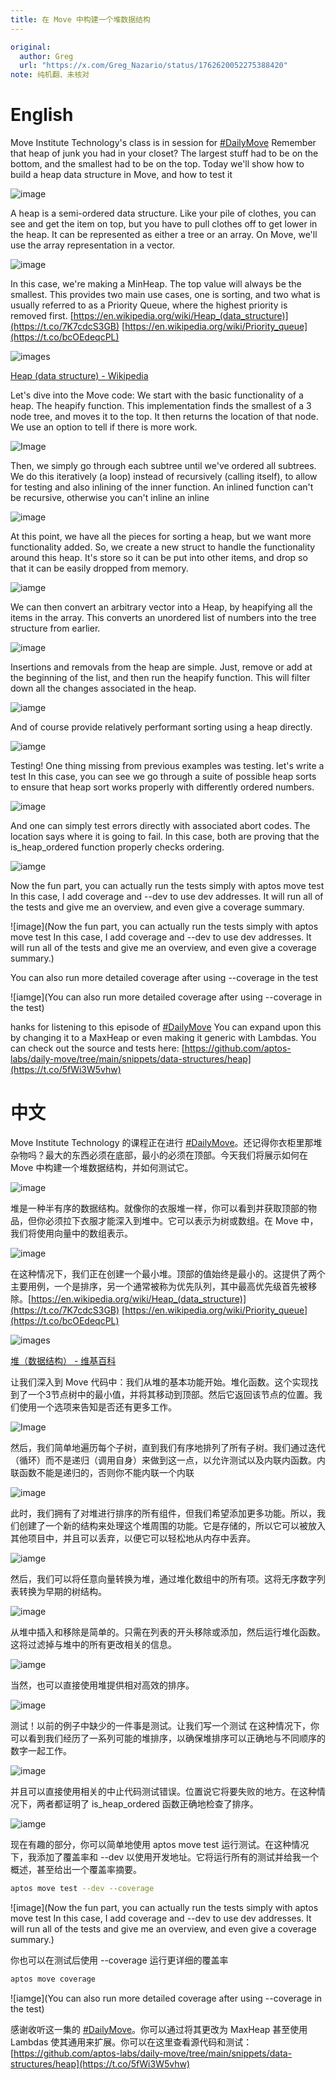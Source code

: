```yaml
---
title: 在 Move 中构建一个堆数据结构
---
```

```yaml
original: 
  author: Greg
  url: "https://x.com/Greg_Nazario/status/1762620052275388420"
note: 纯机翻、未核对
```


# English

 Move Institute Technology's class is in session for [#DailyMove](https://x.com/hashtag/DailyMove?src=hashtag_click) Remember that heap of junk you had in your closet? The largest stuff had to be on the bottom, and the smallest had to be on the top. Today we'll show how to build a heap data structure in Move, and how to test it


![image](https://pbs.twimg.com/media/GHXNLJwasAAsOTp?format=jpg&name=medium)

A heap is a semi-ordered data structure. Like your pile of clothes, you can see and get the item on top, but you have to pull clothes off to get lower in the heap. It can be represented as either a tree or an array. On Move, we'll use the array representation in a vector.

![image](https://pbs.twimg.com/media/GHXN3NgaEAEJu63?format=jpg&name=medium)

In this case, we're making a MinHeap. The top value will always be the smallest. This provides two main use cases, one is sorting, and two what is usually referred to as a Priority Queue, where the highest priority is removed first. [https://en.wikipedia.org/wiki/Heap_(data_structure)](https://t.co/7K7cdcS3GB) [https://en.wikipedia.org/wiki/Priority_queue](https://t.co/bcOEdeqcPL)

![images](https://t.co/OzYnHLgUDD)

[Heap (data structure) - Wikipedia](https://t.co/OzYnHLgUDD)


Let's dive into the Move code: We start with the basic functionality of a heap. The heapify function. This implementation finds the smallest of a 3 node tree, and moves it to the top. It then returns the location of that node. We use an option to tell if there is more work.

![Image](https://pbs.twimg.com/media/GHYPIn-acAEKD3N?format=png&name=900x900)

Then, we simply go through each subtree until we've ordered all subtrees. We do this iteratively (a loop) instead of recursively (calling itself), to allow for testing and also inlining of the inner function. An inlined function can't be recursive, otherwise you can't inline an inline

![image](https://pbs.twimg.com/media/GHYPjLjbcAA8574?format=png&name=900x900)

At this point, we have all the pieces for sorting a heap, but we want more functionality added. So, we create a new struct to handle the functionality around this heap. It's store so it can be put into other items, and drop so that it can be easily dropped from memory.

![iamge](https://pbs.twimg.com/media/GHYQPz2akAAOe_r?format=png&name=small)

We can then convert an arbitrary vector into a Heap, by heapifying all the items in the array. This converts an unordered list of numbers into the tree structure from earlier.

![image](https://pbs.twimg.com/media/GHYQgt6aoAAYCrE?format=png&name=small)


Insertions and removals from the heap are simple. Just, remove or add at the beginning of the list, and then run the heapify function. This will filter down all the changes associated in the heap.

![iamge](https://pbs.twimg.com/media/GHYRDTZaIAAlJLT?format=png&name=small)


And of course provide relatively performant sorting using a heap directly.

![iamge](https://pbs.twimg.com/media/GHYRRc-aIAAdcG4?format=png&name=small)

Testing! One thing missing from previous examples was testing. let's write a test In this case, you can see we go through a suite of possible heap sorts to ensure that heap sort works properly with differently ordered numbers.

![image](https://pbs.twimg.com/media/GHYRd6bbAAA68P5?format=png&name=small)

And one can simply test errors directly with associated abort codes. The location says where it is going to fail. In this case, both are proving that the is_heap_ordered function properly checks ordering.

![iamge](https://pbs.twimg.com/media/GHYRwosbAAA36k4?format=png&name=small)


Now the fun part, you can actually run the tests simply with aptos move test In this case, I add coverage and --dev to use dev addresses. It will run all of the tests and give me an overview, and even give a coverage summary.

![image](Now the fun part, you can actually run the tests simply with aptos move test In this case, I add coverage and --dev to use dev addresses. It will run all of the tests and give me an overview, and even give a coverage summary.)


You can also run more detailed coverage after using --coverage in the test

![iamge](You can also run more detailed coverage after using --coverage in the test)

hanks for listening to this episode of [#DailyMove](https://x.com/hashtag/DailyMove?src=hashtag_click) You can expand upon this by changing it to a MaxHeap or even making it generic with Lambdas. You can check out the source and tests here: [https://github.com/aptos-labs/daily-move/tree/main/snippets/data-structures/heap](https://t.co/5fWi3W5vhw)


# 中文


Move Institute Technology 的课程正在进行 [#DailyMove](https://x.com/hashtag/DailyMove?src=hashtag_click)。还记得你衣柜里那堆杂物吗？最大的东西必须在底部，最小的必须在顶部。今天我们将展示如何在 Move 中构建一个堆数据结构，并如何测试它。

![image](https://pbs.twimg.com/media/GHXNLJwasAAsOTp?format=jpg&name=medium)

堆是一种半有序的数据结构。就像你的衣服堆一样，你可以看到并获取顶部的物品，但你必须拉下衣服才能深入到堆中。它可以表示为树或数组。在 Move 中，我们将使用向量中的数组表示。

![image](https://pbs.twimg.com/media/GHXN3NgaEAEJu63?format=jpg&name=medium)

在这种情况下，我们正在创建一个最小堆。顶部的值始终是最小的。这提供了两个主要用例，一个是排序，另一个通常被称为优先队列，其中最高优先级首先被移除。[https://en.wikipedia.org/wiki/Heap_(data_structure)](https://t.co/7K7cdcS3GB) [https://en.wikipedia.org/wiki/Priority_queue](https://t.co/bcOEdeqcPL)

![images](https://t.co/OzYnHLgUDD)

[堆（数据结构） - 维基百科](https://t.co/OzYnHLgUDD)

让我们深入到 Move 代码中：我们从堆的基本功能开始。堆化函数。这个实现找到了一个3节点树中的最小值，并将其移动到顶部。然后它返回该节点的位置。我们使用一个选项来告知是否还有更多工作。

![Image](https://pbs.twimg.com/media/GHYPIn-acAEKD3N?format=png&name=900x900)

然后，我们简单地遍历每个子树，直到我们有序地排列了所有子树。我们通过迭代（循环）而不是递归（调用自身）来做到这一点，以允许测试以及内联内函数。内联函数不能是递归的，否则你不能内联一个内联

![image](https://pbs.twimg.com/media/GHYPjLjbcAA8574?format=png&name=900x900)

此时，我们拥有了对堆进行排序的所有组件，但我们希望添加更多功能。所以，我们创建了一个新的结构来处理这个堆周围的功能。它是存储的，所以它可以被放入其他项目中，并且可以丢弃，以便它可以轻松地从内存中丢弃。

![iamge](https://pbs.twimg.com/media/GHYQPz2akAAOe_r?format=png&name=small)

然后，我们可以将任意向量转换为堆，通过堆化数组中的所有项。这将无序数字列表转换为早期的树结构。

![image](https://pbs.twimg.com/media/GHYQgt6aoAAYCrE?format=png&name=small)

从堆中插入和移除是简单的。只需在列表的开头移除或添加，然后运行堆化函数。这将过滤掉与堆中的所有更改相关的信息。

![iamge](https://pbs.twimg.com/media/GHYRDTZaIAAlJLT?format=png&name=small)

当然，也可以直接使用堆提供相对高效的排序。

![image](https://pbs.twimg.com/media/GHYRRc-aIAAdcG4?format=png&name=small)

测试！以前的例子中缺少的一件事是测试。让我们写一个测试 在这种情况下，你可以看到我们经历了一系列可能的堆排序，以确保堆排序可以正确地与不同顺序的数字一起工作。

![image](https://pbs.twimg.com/media/GHYRd6bbAAA68P5?format=small)

并且可以直接使用相关的中止代码测试错误。位置说它将要失败的地方。在这种情况下，两者都证明了 is_heap_ordered 函数正确地检查了排序。

![iamge](https://pbs.twimg.com/media/GHYRwosbAAA36k4?format=png&name=small)

现在有趣的部分，你可以简单地使用 aptos move test 运行测试。在这种情况下，我添加了覆盖率和 --dev 以使用开发地址。它将运行所有的测试并给我一个概述，甚至给出一个覆盖率摘要。

```bash
aptos move test --dev --coverage 
```

![image](Now the fun part, you can actually run the tests simply with aptos move test In this case, I add coverage and --dev to use dev addresses. It will run all of the tests and give me an overview, and even give a coverage summary.)

你也可以在测试后使用 --coverage 运行更详细的覆盖率

```bash
aptos move coverage
```

![iamge](You can also run more detailed coverage after using --coverage in the test)

感谢收听这一集的 [#DailyMove](https://x.com/hashtag/DailyMove?src=hashtag_click)。你可以通过将其更改为 MaxHeap 甚至使用 Lambdas 使其通用来扩展。你可以在这里查看源代码和测试：[https://github.com/aptos-labs/daily-move/tree/main/snippets/data-structures/heap](https://t.co/5fWi3W5vhw)